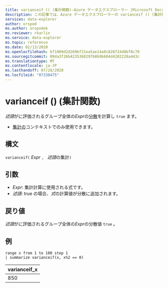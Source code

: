```yaml
---
title: varianceif () (集計関数)-Azure データエクスプローラー |Microsoft Docs
description: この記事では、Azure データエクスプローラーの varianceif () (集計関数) について説明します。
services: data-explorer
author: orspod
ms.author: orspodek
ms.reviewer: rkarlin
ms.service: data-explorer
ms.topic: reference
ms.date: 02/13/2020
ms.openlocfilehash: bf1009d2d269bf21ea5ae14a9c828724d8bf8c70
ms.sourcegitcommit: 09da3f26b4235368297b8b9b604d4282228a443c
ms.translationtype: MT
ms.contentlocale: ja-JP
ms.lasthandoff: 07/28/2020
ms.locfileid: "87338475"
---
```

# <a name="varianceif-aggregation-function"></a>varianceif () (集計関数)

*述語*がに評価されるグループ全体の*Expr*の[分散](variance-aggfunction.md)を計算し `true` ます。

* [集計の](summarizeoperator.md)コンテキストでのみ使用できます。

## <a name="syntax"></a>構文

`varianceif(` *Expr* `, ` *述語*の集計`)`

## <a name="arguments"></a>引数

* *Expr*: 集計計算に使用される式です。 
* *述語*: true の場合、*式*の計算値が分散に追加されます。

## <a name="returns"></a>戻り値

*述語*がに評価されるグループ全体の*Expr*の分散値 `true` 。
 
## <a name="examples"></a>例

```kusto
range x from 1 to 100 step 1
| summarize varianceif(x, x%2 == 0)

```

|varianceif_x|
|---|
|850|